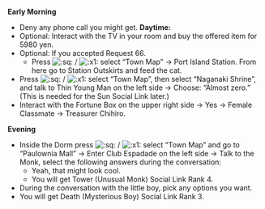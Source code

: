 **Early Morning**

- Deny any phone call you might get.
  **Daytime:**
- Optional: Interact with the TV in your room and buy the offered item for 5980 yen.
- Optional: If you accepted Request 66.
  - Press ![:sq:](/assets/square.png) / ![:x1:](/assets/x1.png) select “Town Map” -> Port Island Station. From here go to Station Outskirts and feed the cat.
- Press ![:sq:](/assets/square.png) / ![:x1:](/assets/x1.png) select “Town Map”, then select “Naganaki Shrine”, and talk to Thin Young Man on the left side -> Choose: “Almost zero.” (This is needed for the Sun Social Link later.)
- Interact with the Fortune Box on the upper right side -> Yes -> Female Classmate -> Treasurer Chihiro.

**Evening**

- Inside the Dorm press ![:sq:](/assets/square.png) / ![:x1:](/assets/x1.png) select “Town Map” and go to “Paulownia Mall” -> Enter Club Espadade on the left side -> Talk to the Monk, select the following answers during the conversation:
  - Yeah, that might look cool.
  - You will get Tower (Unusual Monk) Social Link Rank 4.
- During the conversation with the little boy, pick any options you want.
- You will get Death (Mysterious Boy) Social Link Rank 3.
